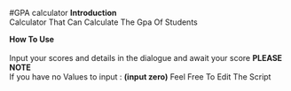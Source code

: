 #GPA calculator
<b>Introduction</b> 
 <br>Calculator That Can Calculate The Gpa Of Students  
 
<b> How To Use </b><br>
    <br>Input your scores and details in the dialogue and await your score 
<b>PLEASE NOTE </b>
   <br>If you have no Values to input : <b>(input zero)</b>
   Feel Free To Edit The Script 


  
